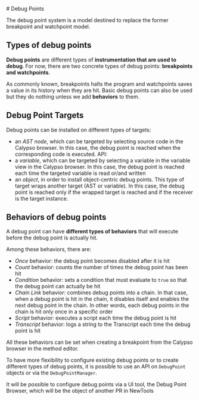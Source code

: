 # Debug Points

The debug point system is a model destined to replace the former breakpoint and watchpoint model.

## Types of debug points

**Debug points** are different types of **instrumentation that are used to debug**. 
For now, there are two concrete types of debug points: **breakpoints and watchpoints**.

As commonly known, breakpoints halts the program and watchpoints saves a value in its history when they are hit.
Basic debug points can also be used but they do nothing unless we add **behaviors** to them.

## Debug Point Targets

Debug points can be installed on different types of targets:

- an *AST node*, which can be targeted by selecting source code in the Calypso browser. In this case, the debug point is reached when the corresponding code is executed.
  API: 
- a *variable*, which can be targeted by selecting a variable in the variable view in the Calypso browser. In this case, the debug point is reached each time the targeted variable is read or/and written 
- an *object*, in order to install object-centric debug points. This type of target wraps another target (AST or variable). In this case, the debug point is reached only if the wrapped target is reached and if the receiver is the target instance.

## Behaviors of debug points

A debug point can have **different types of behaviors** that will execute before the debug point is actually hit.

Among these behaviors, there are:

- *Once* behavior: the debug point becomes disabled after it is hit
- *Count* behavior: counts the number of times the debug point has been hit
- *Condition* behavior: sets a condition that must evaluate to `true` so that the debug point can actually be hit
- *Chain Link* behavior: combines debug points into a chain. In that case, when a debug point is hit in the chain, it disables itself and enables the next debug point in the chain. In other words, each debug points in the chain is hit only once in a specific order
- *Script* behavior: executes a script each time the debug point is hit
- *Transcript* behavior: logs a string to the Transcript each time the debug point is hit

All these behaviors can be set when creating a breakpoint from the Calypso browser in the method editor.

To have more flexibility to configure existing debug points or to create different types of debug points, it is possible to use an API on `DebugPoint` objects or via the `DebugPointManager`.

It will be possible to configure debug points via a UI tool, the Debug Point Browser, which will be the object of another PR in NewTools
